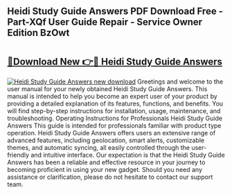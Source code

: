 ## Heidi Study Guide Answers PDF Download Free - Part-XQf User Guide Repair - Service Owner Edition BzOwt

# <h2><a href="http://bc55927.oget.top/?id=Heidi+Study+Guide+Answers">🔗Download New 👉🔴 Heidi Study Guide Answers</a></h2>

[![Heidi Study Guide Answers new download](https://i.imgur.com/5g1atiW.png)](http://bc55927.oget.top/?id=Heidi+Study+Guide+Answers)
Greetings and welcome to the user manual for your newly obtained Heidi Study Guide Answers. This manual is intended to help you become an expert user of your product by providing a detailed explanation of its features, functions, and benefits. You will find step-by-step instructions for installation, usage, maintenance, and troubleshooting. Operating Instructions for Professionals Heidi Study Guide Answers This guide is intended for professionals familiar with product type operation. Heidi Study Guide Answers offers users an extensive range of advanced features, including geolocation, smart alerts, customizable themes, and automatic syncing, all easily controlled through the user-friendly and intuitive interface. Our expectation is that the Heidi Study Guide Answers has been a reliable and effective resource in your journey to becoming proficient in using your new gadget. Should you need any assistance or clarification, please do not hesitate to contact our support team.
